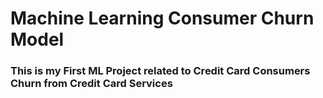 # Machine Learning Consumer Churn Model
<h3>This is my  First ML Project related to Credit Card Consumers Churn from Credit Card Services  </h3>
